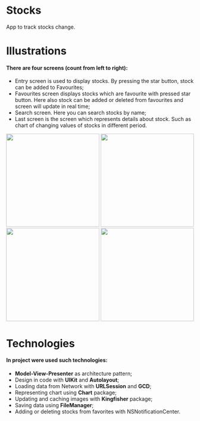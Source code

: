 # Stocks
App to track stocks change.

# Illustrations
#### There are four screens (count from left to right):
- Entry screen is used to display stocks. By pressing the star button, stock can be added to Favourites;
- Favourites screen displays stocks which are favourite with pressed star button. Here also stock can be added or deleted from favourites and screen will update in real time;
- Search screen. Here you can search stocks by name;
- Last screen is the screen which represents details about stock. Such as chart of changing values of stocks in different period.
<p float="center">
 <img src="https://user-images.githubusercontent.com/31551241/175475939-1e255794-1421-4ae1-9ada-94fe008550d4.png" width="250" />
 <img src="https://user-images.githubusercontent.com/31551241/175475955-be5699f7-888d-40c3-a395-46c616492fb1.png" width="250" /> 
 <img src="https://user-images.githubusercontent.com/31551241/175475969-15f462fd-74cd-4079-a33b-22e1346d38d1.png" width="250" />
 <img src="https://user-images.githubusercontent.com/31551241/175475981-738d6875-12ce-4bea-be41-378117ae5974.png" width="250" /> 
</p>

# Technologies
#### In project were used such technologies:
- **Model-View-Presenter** as architecture pattern;
- Design in code with **UIKit** and **Autolayout**;
- Loading data from Network with **URLSession** and **GCD**;
- Representing chart using **Chart** package;
- Updating and caching images with **Kingfisher** package;
- Saving data using **FileManager**;
- Adding or deleting stocks from favorites with NSNotificationCenter.
